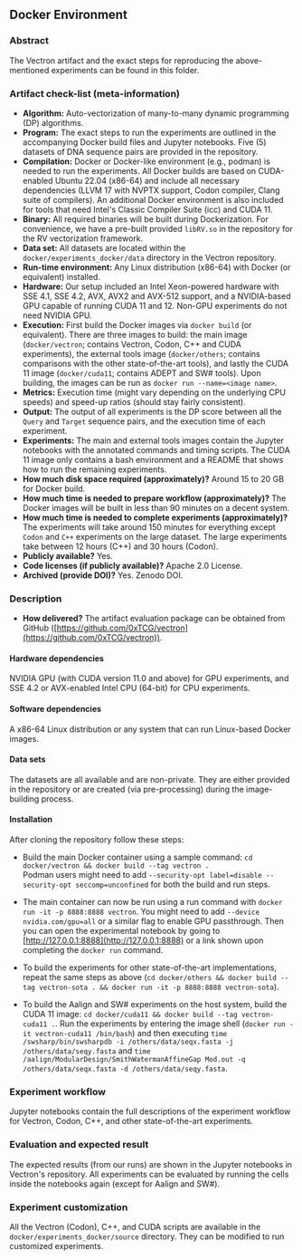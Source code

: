 ## Docker Environment

### Abstract

The Vectron artifact and the exact steps for reproducing the above-mentioned experiments can be found in this folder.

### Artifact check-list (meta-information)

- **Algorithm:** Auto-vectorization of many-to-many dynamic programming (DP) algorithms.
- **Program:** The exact steps to run the experiments are outlined in the accompanying Docker build files and Jupyter notebooks. Five (5) datasets of DNA sequence pairs are provided in the repository.
- **Compilation:** Docker or Docker-like environment (e.g., podman) is needed to run the experiments. All Docker builds are based on CUDA-enabled Ubuntu 22.04 (x86-64) and include all necessary dependencies (LLVM 17 with NVPTX support, Codon compiler, Clang suite of compilers). An additional Docker environment is also included for tools that need Intel's Classic Compiler Suite (icc) and CUDA 11.
- **Binary:** All required binaries will be built during Dockerization. For convenience, we have a pre-built provided `libRV.so` in the repository for the RV vectorization framework.
- **Data set:** All datasets are located within the `docker/experiments_docker/data` directory in the Vectron repository.
- **Run-time environment:** Any Linux distribution (x86-64) with Docker (or equivalent) installed.
- **Hardware:** Our setup included an Intel Xeon-powered hardware with SSE 4.1, SSE 4.2, AVX, AVX2 and AVX-512 support, and a NVIDIA-based GPU capable of running CUDA 11 and 12. Non-GPU experiments do not need NVIDIA GPU.
- **Execution:** First build the Docker images via `docker build` (or equivalent). There are three images to build: the main image (`docker/vectron`; contains Vectron, Codon, C++ and CUDA experiments), the external tools image (`docker/others`; contains comparisons with the other state-of-the-art tools), and lastly the CUDA 11 image (`docker/cuda11`; contains ADEPT and SW# tools). Upon building, the images can be run as `docker run --name=<image name>`.
- **Metrics:** Execution time (might vary depending on the underlying CPU speeds) and speed-up ratios (should stay fairly consistent).
- **Output:** The output of all experiments is the DP score between all the `Query` and `Target` sequence pairs, and the execution time of each experiment.
- **Experiments:** The main and external tools images contain the Jupyter notebooks with the annotated commands and timing scripts. The CUDA 11 image only contains a bash environment and a README that shows how to run the remaining experiments.
- **How much disk space required (approximately)?** Around 15 to 20 GB for Docker build.
- **How much time is needed to prepare workflow (approximately)?** The Docker images will be built in less than 90 minutes on a decent system.
- **How much time is needed to complete experiments (approximately)?** The experiments will take around 150 minutes for everything except `Codon` and `C++` experiments on the large dataset. The large experiments take between 12 hours (C++) and 30 hours (Codon).
- **Publicly available?** Yes.
- **Code licenses (if publicly available)?** Apache 2.0 License.
- **Archived (provide DOI)?** Yes. Zenodo DOI.

### Description

- **How delivered?** The artifact evaluation package can be obtained from GitHub ([https://github.com/0xTCG/vectron](https://github.com/0xTCG/vectron)).

#### Hardware dependencies

NVIDIA GPU (with CUDA version 11.0 and above) for GPU experiments, and SSE 4.2 or AVX-enabled Intel CPU (64-bit) for CPU experiments.

#### Software dependencies

A x86-64 Linux distribution or any system that can run Linux-based Docker images.

#### Data sets

The datasets are all available and are non-private. They are either provided in the repository or are created (via pre-processing) during the image-building process.

#### Installation

After cloning the repository follow these steps:

- Build the main Docker container using a sample command: `cd docker/vectron && docker build --tag vectron .`  
  Podman users might need to add `--security-opt label=disable --security-opt seccomp=unconfined` for both the build and run steps.

- The main container can now be run using a run command with `docker run -it -p 8888:8888 vectron`. You might need to add `--device nvidia.com/gpu=all` or a similar flag to enable GPU passthrough. Then you can open the experimental notebook by going to [http://127.0.0.1:8888](http://127.0.0.1:8888) or a link shown upon completing the `docker run` command.

- To build the experiments for other state-of-the-art implementations, repeat the same steps as above (`cd docker/others && docker build --tag vectron-sota . && docker run -it -p 8888:8888 vectron-sota`).

- To build the Aalign and SW# experiments on the host system, build the CUDA 11 image: `cd docker/cuda11 && docker build --tag vectron-cuda11 .`. Run the experiments by entering the image shell (`docker run -it vectron-cuda11 /bin/bash`) and then executing `time /swsharp/bin/swsharpdb -i /others/data/seqx.fasta -j /others/data/seqy.fasta` and `time /aalign/ModularDesign/SmithWatermanAffineGap Mod.out -q /others/data/seqx.fasta -d /others/data/seqy.fasta`.

### Experiment workflow

Jupyter notebooks contain the full descriptions of the experiment workflow for Vectron, Codon, C++, and other state-of-the-art experiments.

### Evaluation and expected result

The expected results (from our runs) are shown in the Jupyter notebooks in Vectron's repository. All experiments can be evaluated by running the cells inside the notebooks again (except for Aalign and SW#).

### Experiment customization

All the Vectron (Codon), C++, and CUDA scripts are available in the `docker/experiments_docker/source` directory. They can be modified to run customized experiments.
